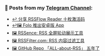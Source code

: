 ### 📰 Posts from my [Telegram Channel](https://t.me/s/aboutrss):
<!-- BLOG-POST-LIST:START -->
- [↩️ 分享 RSSFlow Reader 十枚激活码](https://t.me/aboutrss/1516)
- [↩️🖼 Folo 推出安卓版 App](https://t.me/aboutrss/1515)
- [🖼 RSSence: RSS 全屏轮动展示工具](https://t.me/aboutrss/1514)
- [🖼 RSSFilter.com: RSS 内容过滤工具](https://t.me/aboutrss/1513)
- [🖼 GitHub Repo 「ALL-about-RSS」 五年了](https://t.me/aboutrss/1512)
<!-- BLOG-POST-LIST:END -->

<!--
**AboutRSS/AboutRSS** is a ✨ _special_ ✨ repository because its `README.md` (this file) appears on your GitHub profile.

Here are some ideas to get you started:

- 🔭 I’m currently working on ...
- 🌱 I’m currently learning ...
- 👯 I’m looking to collaborate on ...
- 🤔 I’m looking for help with ...
- 💬 Ask me about ...
- 📫 How to reach me: ...
- 😄 Pronouns: ...
- ⚡ Fun fact: ...
-->
